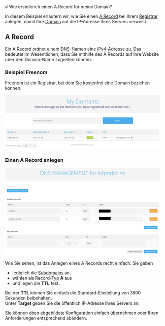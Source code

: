 
</style>
# Wie erstelle ich einen A Record für meine Domain?

In diesem Beispiel erläutern wir, wie Sie einen [A Record](https://de.wikipedia.org/w/index.php?title=A_Resource_Record&oldid=175014183) bei Ihrem [Registrar](https://de.wikipedia.org/w/index.php?title=Domain_Name_Registrar&oldid=169813280) anlegen, damit Ihre [Domain](https://de.wikipedia.org/w/index.php?title=Domain_(Internet)&oldid=207898687) auf die IP-Adresse Ihres Servers verweist.

## A Record

Ein A Record ordnet einem [DNS](https://de.wikipedia.org/w/index.php?title=Domain_Name_System&oldid=208172685)-Namen eine [IPv4](https://de.wikipedia.org/w/index.php?title=IPv4&oldid=208128620)-Adresse zu. Das bedeutet im Wesentlichen, dass Sie mithilfe des A Records auf Ihre Website über den Domain-Name zugreifen können.

### Beispiel Freenom  

Freenom ist ein Registrar, bei dem Sie kostenfrei eine Domain beziehen können. 

![Freenoms Hauptseite](Images/reg_home.PNG)

### Einen A Record anlegen  

![Freenoms DNS Konfiguration](Images/reg_dns_short_censored.PNG)

Wie Sie sehen, ist das Anlegen eines A Records recht einfach. Sie geben 
* lediglich die [Subdomains](https://de.wikipedia.org/w/index.php?title=Domain&oldid=206039678) an,
* wählen als Record-Typ __A__ aus 
* und legen die __TTL__ fest.   

Bei der __TTL__ können Sie einfach die Standard-Einstellung von 3600 Sekunden beibehalten.  
Unter __Target__ geben Sie die öffentlich IP-Adresse Ihres Servers an.  

Sie können oben abgebildete Konfiguration einfach übernehmen oder Ihren Anforderungen entsprechend abändern.   

